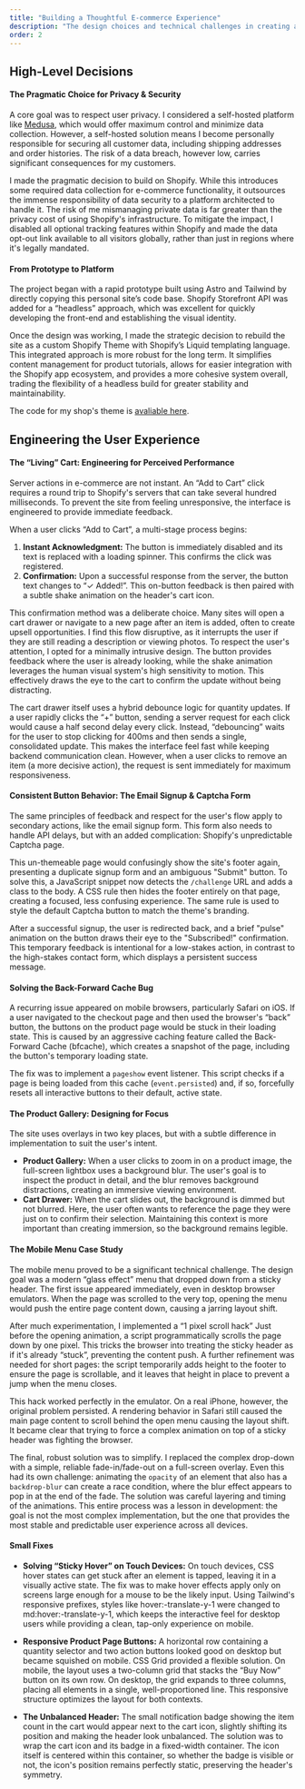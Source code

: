 ```yaml
---
title: "Building a Thoughtful E-commerce Experience"
description: "The design choices and technical challenges in creating a digital storefront"
order: 2
---
```


## High-Level Decisions

#### The Pragmatic Choice for Privacy & Security

A core goal was to respect user privacy. I considered a self-hosted platform like [Medusa](https://github.com/medusajs/medusa), which would offer maximum control and minimize data collection. However, a self-hosted solution means I become personally responsible for securing all customer data, including shipping addresses and order histories. The risk of a data breach, however low, carries significant consequences for my customers.

I made the pragmatic decision to build on Shopify. While this introduces some required data collection for e-commerce functionality, it outsources the immense responsibility of data security to a platform architected to handle it. The risk of me mismanaging private data is far greater than the privacy cost of using Shopify's infrastructure. To mitigate the impact, I disabled all optional tracking features within Shopify and made the data opt-out link available to all visitors globally, rather than just in regions where it's legally mandated.

#### From Prototype to Platform

The project began with a rapid prototype built using Astro and Tailwind by directly copying this personal site’s code base. Shopify Storefront API was added for a “headless” approach, which was excellent for quickly developing the front-end and establishing the visual identity.

Once the design was working, I made the strategic decision to rebuild the site as a custom Shopify Theme with Shopify’s Liquid templating language. This integrated approach is more robust for the long term. It simplifies content management for product tutorials, allows for easier integration with the Shopify app ecosystem, and provides a more cohesive system overall, trading the flexibility of a headless build for greater stability and maintainability.

The code for my shop's theme is [avaliable here](https://github.com/joshuaxchang/camphora-theme).

## Engineering the User Experience

#### The “Living” Cart: Engineering for Perceived Performance
Server actions in e-commerce are not instant. An “Add to Cart” click requires a round trip to Shopify's servers that can take several hundred milliseconds. To prevent the site from feeling unresponsive, the interface is engineered to provide immediate feedback.

When a user clicks “Add to Cart”, a multi-stage process begins:

1. **Instant Acknowledgment:** The button is immediately disabled and its text is replaced with a loading spinner. This confirms the click was registered.
2. **Confirmation:** Upon a successful response from the server, the button text changes to “✓ Added!”. This on-button feedback is then paired with a subtle shake animation on the header's cart icon.

This confirmation method was a deliberate choice. Many sites will open a cart drawer or navigate to a new page after an item is added, often to create upsell opportunities. I find this flow disruptive, as it interrupts the user if they are still reading a description or viewing photos. To respect the user's attention, I opted for a minimally intrusive design. The button provides feedback where the user is already looking, while the shake animation leverages the human visual system's high sensitivity to motion. This effectively draws the eye to the cart to confirm the update without being distracting.

The cart drawer itself uses a hybrid debounce logic for quantity updates. If a user rapidly clicks the “+” button, sending a server request for each click would cause a half second delay every click. Instead, “debouncing” waits for the user to stop clicking for 400ms and then sends a single, consolidated update. This makes the interface feel fast while keeping backend communication clean. However, when a user clicks to remove an item (a more decisive action), the request is sent immediately for maximum responsiveness.

#### Consistent Button Behavior: The Email Signup & Captcha Form
The same principles of feedback and respect for the user's flow apply to secondary actions, like the email signup form. This form also needs to handle API delays, but with an added complication: Shopify's unpredictable Captcha page.

This un-themeable page would confusingly show the site's footer again, presenting a duplicate signup form and an ambiguous "Submit" button. To solve this, a JavaScript snippet now detects the `/challenge` URL and adds a class to the body. A CSS rule then hides the footer entirely on that page, creating a focused, less confusing experience. The same rule is used to style the default Captcha button to match the theme's branding.

After a successful signup, the user is redirected back, and a brief "pulse" animation on the button draws their eye to the "Subscribed!" confirmation. This temporary feedback is intentional for a low-stakes action, in contrast to the high-stakes contact form, which displays a persistent success message.

#### Solving the Back-Forward Cache Bug
A recurring issue appeared on mobile browsers, particularly Safari on iOS. If a user navigated to the checkout page and then used the browser's “back” button, the buttons on the product page would be stuck in their loading state. This is caused by an aggressive caching feature called the Back-Forward Cache (bfcache), which creates a snapshot of the page, including the button's temporary loading state.

The fix was to implement a `pageshow` event listener. This script checks if a page is being loaded from this cache (`event.persisted`) and, if so, forcefully resets all interactive buttons to their default, active state.

#### The Product Gallery: Designing for Focus
The site uses overlays in two key places, but with a subtle difference in implementation to suit the user's intent.
* **Product Gallery:** When a user clicks to zoom in on a product image, the full-screen lightbox uses a background blur. The user's goal is to inspect the product in detail, and the blur removes background distractions, creating an immersive viewing environment.
* **Cart Drawer:** When the cart slides out, the background is dimmed but not blurred. Here, the user often wants to reference the page they were just on to confirm their selection. Maintaining this context is more important than creating immersion, so the background remains legible.

#### The Mobile Menu Case Study
The mobile menu proved to be a significant technical challenge. The design goal was a modern “glass effect” menu that dropped down from a sticky header. The first issue appeared immediately, even in desktop browser emulators. When the page was scrolled to the very top, opening the menu would push the entire page content down, causing a jarring layout shift.

After much experimentation, I implemented a “1 pixel scroll hack” Just before the opening animation, a script programmatically scrolls the page down by one pixel. This tricks the browser into treating the sticky header as if it's already “stuck”, preventing the content push. A further refinement was needed for short pages: the script temporarily adds height to the footer to ensure the page is scrollable, and it leaves that height in place to prevent a jump when the menu closes.

This hack worked perfectly in the emulator. On a real iPhone, however, the original problem persisted. A rendering behavior in Safari still caused the main page content to scroll behind the open menu causing the layout shift. It became clear that trying to force a complex animation on top of a sticky header was fighting the browser.

The final, robust solution was to simplify. I replaced the complex drop-down with a simple, reliable fade-in/fade-out on a full-screen overlay. Even this had its own challenge: animating the `opacity` of an element that also has a `backdrop-blur` can create a race condition, where the blur effect appears to pop in at the end of the fade. The solution was careful layering and timing of the animations. This entire process was a lesson in development: the goal is not the most complex implementation, but the one that provides the most stable and predictable user experience across all devices.

#### Small Fixes
* **Solving “Sticky Hover” on Touch Devices:** On touch devices, CSS hover states can get stuck after an element is tapped, leaving it in a visually active state. The fix was to make hover effects apply only on screens large enough for a mouse to be the likely input. Using Tailwind's responsive prefixes, styles like hover:-translate-y-1 were changed to md:hover:-translate-y-1, which keeps the interactive feel for desktop users while providing a clean, tap-only experience on mobile.

* **Responsive Product Page Buttons:** A horizontal row containing a quantity selector and two action buttons looked good on desktop but became squished on mobile. CSS Grid provided a flexible solution. On mobile, the layout uses a two-column grid that stacks the “Buy Now” button on its own row. On desktop, the grid expands to three columns, placing all elements in a single, well-proportioned line. This responsive structure optimizes the layout for both contexts.

* **The Unbalanced Header:** The small notification badge showing the item count in the cart would appear next to the cart icon, slightly shifting its position and making the header look unbalanced. The solution was to wrap the cart icon and its badge in a fixed-width container. The icon itself is centered within this container, so whether the badge is visible or not, the icon's position remains perfectly static, preserving the header's symmetry.

